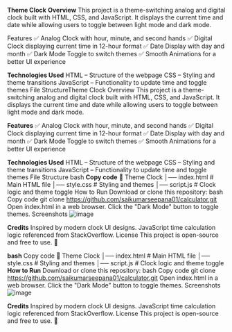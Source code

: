 **Theme Clock**
**Overview**
This project is a theme-switching analog and digital clock built with HTML, CSS, and JavaScript. It displays the current time and date while allowing users to toggle between light mode and dark mode.

Features
✅ Analog Clock with hour, minute, and second hands
✅ Digital Clock displaying current time in 12-hour format
✅ Date Display with day and month
✅ Dark Mode Toggle to switch themes
✅ Smooth Animations for a better UI experience

**Technologies Used**
HTML – Structure of the webpage
CSS – Styling and theme transitions
JavaScript – Functionality to update time and toggle themes
File StructureTheme Clock
Overview
This project is a theme-switching analog and digital clock built with HTML, CSS, and JavaScript. It displays the current time and date while allowing users to toggle between light mode and dark mode.

**Features**
✅ Analog Clock with hour, minute, and second hands
✅ Digital Clock displaying current time in 12-hour format
✅ Date Display with day and month
✅ Dark Mode Toggle to switch themes
✅ Smooth Animations for a better UI experience

**Technologies Used**
HTML – Structure of the webpage
CSS – Styling and theme transitions
JavaScript – Functionality to update time and toggle themes
File Structure
bash
**Copy code**
📂 Theme Clock
│── index.html    # Main HTML file
│── style.css     # Styling and themes
│── script.js     # Clock logic and theme toggle
How to Run
Download or clone this repository:
bash
Copy code
git clone https://github.com/saikumarseepana01/calculator.git
Open index.html in a web browser.
Click the "Dark Mode" button to toggle themes.
Screenshots
![image](https://github.com/user-attachments/assets/aaa47301-d233-4dbc-8bb8-e637754f2cb6)


**Credits**
Inspired by modern clock UI designs.
JavaScript time calculation logic referenced from StackOverflow.
License
This project is open-source and free to use. 🚀

**bash**
Copy code
📂 Theme Clock
│── index.html    # Main HTML file
│── style.css     # Styling and themes
│── script.js     # Clock logic and theme toggle
**How to Run**
Download or clone this repository:
bash
Copy code
git clone https://github.com/saikumarseepana01/calculator.git
Open index.html in a web browser.
Click the "Dark Mode" button to toggle themes.
Screenshots
![image](https://github.com/user-attachments/assets/aaa47301-d233-4dbc-8bb8-e637754f2cb6)


**Credits**
Inspired by modern clock UI designs.
JavaScript time calculation logic referenced from StackOverflow.
License
This project is open-source and free to use. 🚀
